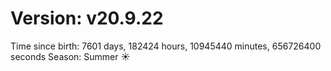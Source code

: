 # Version: v20.9.22
Time since birth: 7601 days, 182424 hours, 10945440 minutes, 656726400 seconds
Season: Summer ☀️
